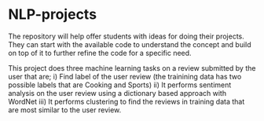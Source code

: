 # NLP-projects
The repository will help offer students with ideas for doing their projects. They can start with the available code to understand the concept and build on top of it to further refine the code for a specific need.

This project does three machine learning tasks on a review submitted by the user that are;
i) Find label of the user review (the trainining data has two possible labels that are Cooking and Sports)
ii) It performs sentiment analysis on the user review using a dictionary based approach with WordNet
iii) It performs clustering to find the reviews in training data that are most similar to the user review.
